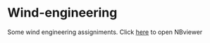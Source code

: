 # Wind-engineering
Some wind engineering assigniments. Click [here](https://nbviewer.jupyter.org/github/danielbmmatos/Wind-engineering/blob/master/Engenharia%20do%20vento-%20Trabalho%202.ipynb) to open NBviewer
